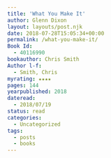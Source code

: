 ```yaml
---
title: 'What You Make It'
author: Glenn Dixon
layout: layouts/post.njk
date: 2018-07-28T15:05:34+00:00
permalink: /what-you-make-it/
Book Id:
  - 40116990
bookauthor: Chris Smith
Author l-f:
  - Smith, Chris
myrating: ★★★★
pages: 144
yearpublished: 2018
dateread:
  - 2018/07/19
status: read
categories:
  - Uncategorized
tags:
  - posts
  - books
---
```

